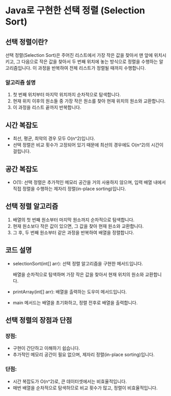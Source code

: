 
# Java로 구현한 선택 정렬 (Selection Sort)

## 선택 정렬이란?

선택 정렬(Selection Sort)은 주어진 리스트에서 가장 작은 값을 찾아서 맨 앞에 위치시키고, 그 다음으로 작은 값을 찾아서 두 번째 위치에 놓는 방식으로 정렬을 수행하는 알고리즘입니다. 이 과정을 반복하여 전체 리스트가 정렬될 때까지 수행합니다.

### 알고리즘 설명

1. 첫 번째 위치부터 마지막 위치까지 순차적으로 탐색합니다.
2. 현재 위치 이후의 원소들 중 가장 작은 원소를 찾아 현재 위치의 원소와 교환합니다.
3. 이 과정을 리스트 끝까지 반복합니다.

## 시간 복잡도

- 최선, 평균, 최악의 경우 모두 O(n^2)입니다.
- 선택 정렬은 비교 횟수가 고정되어 있기 때문에 최선의 경우에도 O(n^2)의 시간이 걸립니다.

## 공간 복잡도

- O(1): 선택 정렬은 추가적인 메모리 공간을 거의 사용하지 않으며, 입력 배열 내에서 직접 정렬을 수행하는 제자리 정렬(in-place sorting)입니다.

## 선택 정렬 알고리즘

1. 배열의 첫 번째 원소부터 마지막 원소까지 순차적으로 탐색합니다.
2. 현재 원소보다 작은 값이 있으면, 그 값을 찾아 현재 원소와 교환합니다.
3. 그 후, 두 번째 원소부터 같은 과정을 반복하여 배열을 정렬합니다.

## 코드 설명

  - selectionSort(int[] arr): 선택 정렬 알고리즘을 구현한 메서드입니다.

    배열을 순차적으로 탐색하며 가장 작은 값을 찾아서 현재 위치의 원소와 교환합니다.
  - printArray(int[] arr): 배열을 출력하는 도우미 메서드입니다.
  - main 메서드는 배열을 초기화하고, 정렬 전후로 배열을 출력합니다.

## 선택 정렬의 장점과 단점

### 장점:

  - 구현이 간단하고 이해하기 쉽습니다.
  - 추가적인 메모리 공간이 필요 없으며, 제자리 정렬(in-place sorting)입니다.

### 단점:

  - 시간 복잡도가 O(n^2)로, 큰 데이터셋에서는 비효율적입니다.
  - 매번 배열을 순차적으로 탐색하므로 비교 횟수가 많고, 정렬이 비효율적입니다.
